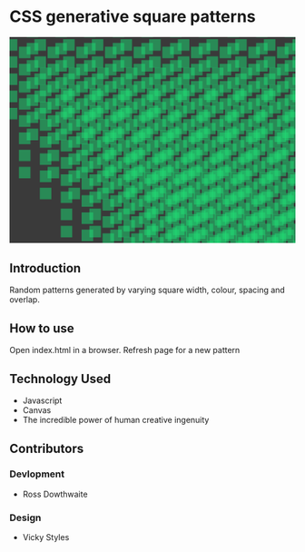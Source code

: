 # CSS generative square patterns

![Example](https://github.com/rossdowthwaite/css-gen-square-pattern/blob/master/screenshot.png?raw=true)

## Introduction

Random patterns generated by varying square width, colour, spacing and overlap.

## How to use

Open index.html in a browser. Refresh page for a new pattern

## Technology Used

* Javascript
* Canvas
* The incredible power of human creative ingenuity

## Contributors
### Devlopment

* Ross Dowthwaite

### Design

* Vicky Styles
